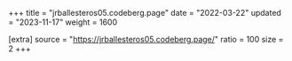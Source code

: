 +++
title = "jrballesteros05.codeberg.page"
date = "2022-03-22"
updated = "2023-11-17"
weight = 1600

[extra]
source = "https://jrballesteros05.codeberg.page/"
ratio = 100
size = 2
+++
